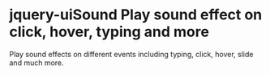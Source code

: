 # jquery-uiSound Play sound effect on click, hover, typing and more
Play sound effects on different events including typing, click, hover, slide and much more. 
